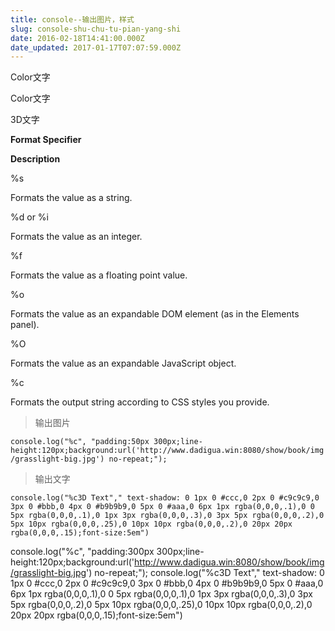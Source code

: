 ```yaml
---
title: console--输出图片，样式
slug: console-shu-chu-tu-pian-yang-shi
date: 2016-02-18T14:41:00.000Z
date_updated: 2017-01-17T07:07:59.000Z
---
```


Color文字 

Color文字 

3D文字 

**Format Specifier**

**Description**

%s

Formats the value as a string.

%d or %i

Formats the value as an integer.

%f

Formats the value as a floating point value.

%o

Formats the value as an expandable DOM element (as in the Elements panel).

%O

Formats the value as an expandable JavaScript object.

%c

Formats the output string according to CSS styles you provide.

> 输出图片

`console.log("%c", "padding:50px 300px;line-height:120px;background:url('http://www.dadigua.win:8080/show/book/img/grasslight-big.jpg') no-repeat;");`

> 输出文字

`console.log("%c3D Text"," text-shadow: 0 1px 0 #ccc,0 2px 0 #c9c9c9,0 3px 0 #bbb,0 4px 0 #b9b9b9,0 5px 0 #aaa,0 6px 1px rgba(0,0,0,.1),0 0 5px rgba(0,0,0,.1),0 1px 3px rgba(0,0,0,.3),0 3px 5px rgba(0,0,0,.2),0 5px 10px rgba(0,0,0,.25),0 10px 10px rgba(0,0,0,.2),0 20px 20px rgba(0,0,0,.15);font-size:5em")`

console.log("%c", "padding:300px 300px;line-height:120px;background:url('http://www.dadigua.win:8080/show/book/img/grasslight-big.jpg') no-repeat;");
console.log("%c3D Text"," text-shadow: 0 1px 0 #ccc,0 2px 0 #c9c9c9,0 3px 0 #bbb,0 4px 0 #b9b9b9,0 5px 0 #aaa,0 6px 1px rgba(0,0,0,.1),0 0 5px rgba(0,0,0,.1),0 1px 3px rgba(0,0,0,.3),0 3px 5px rgba(0,0,0,.2),0 5px 10px rgba(0,0,0,.25),0 10px 10px rgba(0,0,0,.2),0 20px 20px rgba(0,0,0,.15);font-size:5em")
